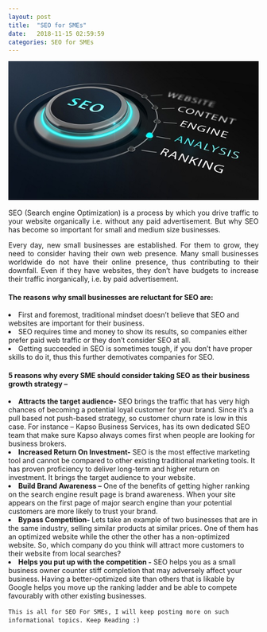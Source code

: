 ```yaml
---
layout: post
title:  "SEO for SMEs"
date:   2018-11-15 02:59:59
categories: SEO for SMEs
---
```



<html>
<head>
<style>
div {
  text-align: justify;
  text-justify: inter-word;
}
</style>
</head>
<body>


<img src="/img/seo.jpg" class="img-responsive" alt="">
<p>
	

</p>

<p align="justify">SEO (Search engine Optimization) is a process by which you drive traffic to your website organically i.e. without any paid advertisement. But why SEO has become so important for small and medium size businesses.</p>

<p align="justify">Every day, new small businesses are established. For them to grow, they need to consider having their own web presence. Many small businesses worldwide do not have their online presence, thus contributing to their downfall. Even if they have websites, they don’t have budgets to increase their traffic inorganically, i.e. by paid advertisement. </p>
<p align="justify"><h4>The reasons why small businesses are reluctant for SEO are:</h4>

<li>First and foremost, traditional mindset doesn’t believe that SEO and websites are important for their business.</li>
<li>SEO requires time and money to show its results, so companies either prefer paid web traffic or they don’t consider SEO at all.</li>
<li>Getting succeeded in SEO is sometimes tough, if you don’t have proper skills to do it, thus this further demotivates companies for SEO.</li>

</p>

<p align="justify">
	


<h4>5 reasons why every SME should consider taking SEO as their business growth strategy –</h4>
<li><b>Attracts the target audience-</b> SEO brings the traffic that has very high chances of becoming a potential loyal customer for your brand. Since it’s a pull based not push-based strategy, so customer churn rate is low in this case. For instance – Kapso Business Services, has its own dedicated SEO team that make sure Kapso always comes first when people are looking for business brokers.</li>
<li><b>Increased Return On Investment-</b> SEO is the most effective marketing tool and cannot be compared to other existing traditional marketing tools. It has proven proficiency to deliver long-term and higher return on investment.  It brings the target audience to your website.</li>
<li><b>Build Brand Awareness –</b> One of the benefits of getting higher ranking on the search engine result page is brand awareness. When your site appears on the first page of major search engine than your potential customers are more likely to trust your brand. </li>

<li><b>Bypass Competition- </b>Lets take an example of two businesses that are in the same industry, selling similar products at similar prices. One of them has an optimized website while the other the other has a non-optimized website. So, which company do you think will attract more customers to their website from local searches?</li>
<li><b>Helps you put up with the competition -</b> SEO helps you as a small business owner counter stiff completion that may adversely affect your business. Having a better-optimized site than others that is likable by Google helps you move up the ranking ladder and be able to compete favourably with other existing businesses.</li>

</p>



<code>This is all for SEO For SMEs, I will keep posting more on such informational topics. Keep Reading :)</code>

</body>
</html>
